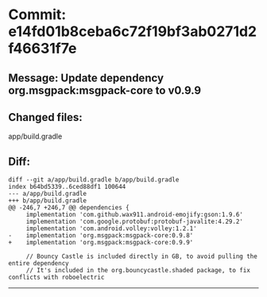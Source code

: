 # Commit: e14fd01b8ceba6c72f19bf3ab0271d2f46631f7e
## Message: Update dependency org.msgpack:msgpack-core to v0.9.9
## Changed files:
app/build.gradle

## Diff:
```
diff --git a/app/build.gradle b/app/build.gradle
index b64bd5339..6ced88df1 100644
--- a/app/build.gradle
+++ b/app/build.gradle
@@ -246,7 +246,7 @@ dependencies {
     implementation 'com.github.wax911.android-emojify:gson:1.9.6'
     implementation 'com.google.protobuf:protobuf-javalite:4.29.2'
     implementation 'com.android.volley:volley:1.2.1'
-    implementation 'org.msgpack:msgpack-core:0.9.8'
+    implementation 'org.msgpack:msgpack-core:0.9.9'
 
     // Bouncy Castle is included directly in GB, to avoid pulling the entire dependency
     // It's included in the org.bouncycastle.shaded package, to fix conflicts with roboelectric
```
-----------------------------------

